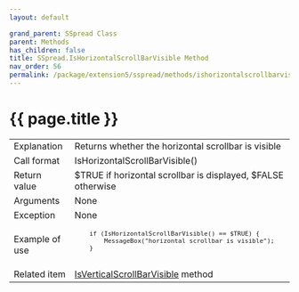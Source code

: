 ```yaml
---
layout: default

grand_parent: SSpread Class
parent: Methods
has_children: false
title: SSpread.IsHorizontalScrollBarVisible Method
nav_order: 56
permalink: /package/extension5/sspread/methods/ishorizontalscrollbarvisible
---
```

# {{ page.title }}

<table>
  <tr>
    <td>Explanation</td>
    <td colspan="2">Returns whether the horizontal scrollbar is visible</td>
  </tr>
  <tr>
    <td>Call format</td>
    <td colspan="2">IsHorizontalScrollBarVisible()</td>
  </tr>
  <tr>
    <td>Return value</td>
    <td colspan="2">$TRUE if horizontal scrollbar is displayed, $FALSE otherwise</td>
  </tr>  
  <tr>
    <td>Arguments</td>
    <td colspan="2">None</td>
  </tr>
  <tr>
    <td>Exception</td>
    <td colspan="2">None</td>
  </tr>
  <tr>
    <td>Example of use</td>
    <td colspan="2"><code><pre>
    if (IsHorizontalScrollBarVisible() == $TRUE) {
        MessageBox("horizontal scrollbar is visible");
    }
    </pre></code></td>
  </tr>
   <tr>
    <td>Related item</td>
    <td colspan="2"><a href="/package/extension5/sspread/methods/isverticalscrollbarvisible">IsVerticalScrollBarVisible</a> method</td>
  </tr>
</table>
